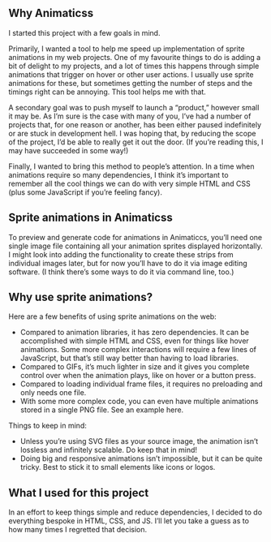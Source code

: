## Why Animaticss

I started this project with a few goals in mind.

Primarily, I wanted a tool to help me speed up implementation of sprite animations in my web projects. One of my favourite things to do is adding a bit of delight to my projects, and a lot of times this happens through simple animations that trigger on hover or other user actions. I usually use sprite animations for these, but sometimes getting the number of steps and the timings right can be annoying. This tool helps me with that.

A secondary goal was to push myself to launch a “product,” however small it may be. As I’m sure is the case with many of you, I’ve had a number of projects that, for one reason or another, has been either paused indefinitely or are stuck in development hell. I was hoping that, by reducing the scope of the project, I’d be able to really get it out the door. (If you’re reading this, I may have succeeded in some way!)

Finally, I wanted to bring this method to people’s attention. In a time when animations require so many dependencies, I think it’s important to remember all the cool things we can do with very simple HTML and CSS (plus some JavaScript if you’re feeling fancy).


## Sprite animations in Animaticss

To preview and generate code for animations in Animaticcs, you’ll need one single image file containing all your animation sprites displayed horizontally. I might look into adding the functionality to create these strips from individual images later, but for now you’ll have to do it via image editing software. (I think there’s some ways to do it via command line, too.)


## Why use sprite animations?

Here are a few benefits of using sprite animations on the web:

- Compared to animation libraries, it has zero dependencies. It can be accomplished with simple HTML and CSS, even for things like hover animations. Some more complex interactions will require a few lines of JavaScript, but that’s still way better than having to load libraries.
- Compared to GIFs, it’s much lighter in size and it gives you complete control over when the animation plays, like on hover or a button press.
- Compared to loading individual frame files, it requires no preloading and only needs one file.
- With some more complex code, you can even have multiple animations stored in a single PNG file. See an example here.

Things to keep in mind:

- Unless you’re using SVG files as your source image, the animation isn’t lossless and infinitely scalable. Do keep that in mind!
- Doing big and responsive animations isn’t impossible, but it can be quite tricky. Best to stick it to small elements like icons or logos.


## What I used for this project

In an effort to keep things simple and reduce dependencies, I decided to do everything bespoke in HTML, CSS, and JS. I’ll let you take a guess as to how many times I regretted that decision.